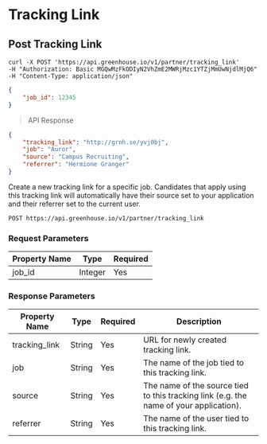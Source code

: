 # Tracking Link

## Post Tracking Link

```shell
curl -X POST 'https://api.greenhouse.io/v1/partner/tracking_link'
-H "Authorization: Basic MGQwMzFkODIyN2VhZmE2MWRjMzc1YTZjMmUwNjdlMjQ6"
-H "Content-Type: application/json"
```

```json
{
	"job_id": 12345
}
```

> API Response

```json
{ 
	"tracking_link": "http://grnh.se/yvj0bj",
	"job": "Auror", 
	"source": "Campus Recruiting",
	"referrer": "Hermione Granger"
}
```

Create a new tracking link for a specific job. Candidates that apply using this tracking link will automatically have their source set to your application and their referrer set to the current user.


`POST https://api.greenhouse.io/v1/partner/tracking_link`


### Request Parameters


Property Name | Type | Required
-------------- | -------------- | -------------- 
job_id | Integer | Yes


### Response Parameters


Property Name | Type | Required | Description
-------------- | -------------- | -------------- | -------------- 
tracking_link | String | Yes | URL for newly created tracking link.
job | String | Yes | The name of the job tied to this tracking link.
source | String | Yes | The name of the source tied to this tracking link (e.g. the name of your application).
referrer | String | Yes | The name of the user tied to this tracking link.